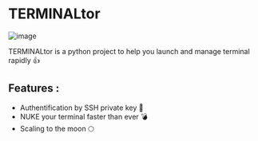 # TERMINALtor 
![image](https://github.com/AdamoLeKing/TERMINALtor/assets/170503409/db0525b8-b6cf-4a74-b954-95fddbbe21b2)

TERMINALtor is a python  project to help you launch and manage terminal rapidly  👍

## Features : 
- Authentification by SSH private key 🔐
- NUKE your terminal faster than ever 💣
- Scaling to the moon 🌕
